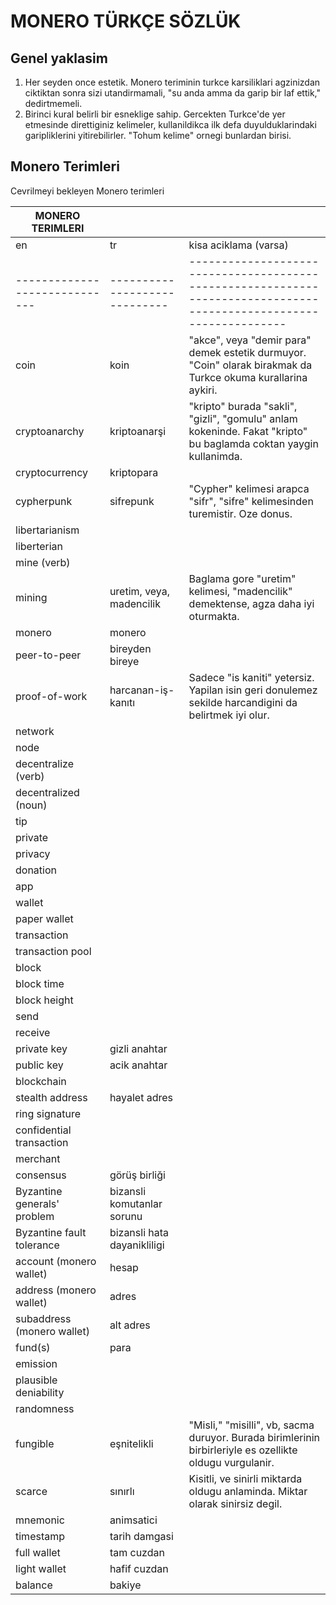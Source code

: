 # MONERO TÜRKÇE SÖZLÜK

## Genel yaklasim

1. Her seyden once estetik.  Monero teriminin turkce karsiliklari
   agzinizdan ciktiktan sonra sizi utandirmamali, "su anda amma da
   garip bir laf ettik," dedirtmemeli.
2. Birinci kural belirli bir esneklige sahip.  Gercekten Turkce'de yer
   etmesinde direttiginiz kelimeler, kullanildikca ilk defa
   duyulduklarindaki garipliklerini yitirebilirler.  "Tohum kelime"
   ornegi bunlardan birisi.

## Monero Terimleri

Cevrilmeyi bekleyen Monero terimleri

| MONERO TERIMLERI            |                             |                                                                                                                   |
|-----------------------------|-----------------------------|-------------------------------------------------------------------------------------------------------------------|
| en                          | tr                          | kisa aciklama (varsa)                                                                                             |
|-----------------------------|-----------------------------|-------------------------------------------------------------------------------------------------------------------|
| coin                        | koin                        | "akce", veya "demir para" demek estetik durmuyor.  "Coin" olarak birakmak da Turkce okuma kurallarina aykiri.     |
| cryptoanarchy               | kriptoanarşi                | "kripto" burada "sakli", "gizli", "gomulu" anlam kokeninde.  Fakat "kripto" bu baglamda coktan yaygin kullanimda. |
| cryptocurrency              | kriptopara                  |                                                                                                                   |
| cypherpunk                  | sifrepunk                   | "Cypher" kelimesi arapca "sifr", "sifre" kelimesinden turemistir.  Oze donus.                                     |
| libertarianism              |                             |                                                                                                                   |
| liberterian                 |                             |                                                                                                                   |
| mine (verb)                 |                             |                                                                                                                   |
| mining                      | uretim, veya, madencilik    | Baglama gore "uretim" kelimesi, "madencilik" demektense, agza daha iyi oturmakta.                                 |
| monero                      | monero                      |                                                                                                                   |
| peer-to-peer                | bireyden bireye             |                                                                                                                   |
| proof-of-work               | harcanan-iş-kanıtı          | Sadece "is kaniti" yetersiz.  Yapilan isin geri donulemez sekilde harcandigini da belirtmek iyi olur.             |
| network                     |                             |                                                                                                                   |
| node                        |                             |                                                                                                                   |
| decentralize (verb)         |                             |                                                                                                                   |
| decentralized (noun)        |                             |                                                                                                                   |
| tip                         |                             |                                                                                                                   |
| private                     |                             |                                                                                                                   |
| privacy                     |                             |                                                                                                                   |
| donation                    |                             |                                                                                                                   |
| app                         |                             |                                                                                                                   |
| wallet                      |                             |                                                                                                                   |
| paper wallet                |                             |                                                                                                                   |
| transaction                 |                             |                                                                                                                   |
| transaction pool            |                             |                                                                                                                   |
| block                       |                             |                                                                                                                   |
| block time                  |                             |                                                                                                                   |
| block height                |                             |                                                                                                                   |
| send                        |                             |                                                                                                                   |
| receive                     |                             |                                                                                                                   |
| private key                 | gizli anahtar               |                                                                                                                   |
| public key                  | acik anahtar                |                                                                                                                   |
| blockchain                  |                             |                                                                                                                   |
| stealth address             | hayalet adres               |                                                                                                                   |
| ring signature              |                             |                                                                                                                   |
| confidential transaction    |                             |                                                                                                                   |
| merchant                    |                             |                                                                                                                   |
| consensus                   | görüş birliği               |                                                                                                                   |
| Byzantine generals' problem | bizansli komutanlar sorunu  |                                                                                                                   |
| Byzantine fault tolerance   | bizansli hata dayanikliligi |                                                                                                                   |
| account (monero wallet)     | hesap                       |                                                                                                                   |
| address (monero wallet)     | adres                       |                                                                                                                   |
| subaddress (monero wallet)  | alt adres                   |                                                                                                                   |
| fund(s)                     | para                        |                                                                                                                   |
| emission                    |                             |                                                                                                                   |
| plausible deniability       |                             |                                                                                                                   |
| randomness                  |                             |                                                                                                                   |
| fungible                    | eşnitelikli                 | "Misli," "misilli", vb, sacma duruyor.  Burada birimlerinin birbirleriyle es ozellikte oldugu vurgulanir.         |
| scarce                      | sınırlı                     | Kisitli, ve sinirli miktarda oldugu anlaminda.  Miktar olarak sinirsiz degil.                                     |
| mnemonic                    | animsatici                  |                                                                                                                   |
| timestamp                   | tarih damgasi               |                                                                                                                   |
| full wallet                 | tam cuzdan                  |                                                                                                                   |
| light wallet                | hafif cuzdan                |                                                                                                                   |
| balance                     | bakiye                      |                                                                                                                   |


